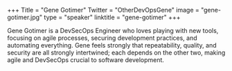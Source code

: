 +++
Title = "Gene Gotimer"
Twitter = "OtherDevOpsGene"
image = "gene-gotimer.jpg"
type = "speaker"
linktitle = "gene-gotimer"
+++

Gene Gotimer is a DevSecOps Engineer who loves playing with new tools, focusing on agile processes, securing development practices, and automating everything. Gene feels strongly that repeatability, quality, and security are all strongly intertwined; each depends on the other two, making agile and DevSecOps crucial to software development.
